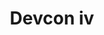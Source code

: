 ﻿---
number: 4
title: Devcon iv
description: "Devcon 4 trajo el ecosistema y la familia de Ethereum de regreso a Europa con un evento de 2018 en el Centro de Convenciones de Praga en la República Checa (Chequia). Con una asistencia de 3000 personas, Devcon se llenó de charlas, experiencias, equipos de un ecosistema de aplicaciones maduro y más soporte empresarial que nunca."
location: 'Prague, Czech Republic'
startDate: 2018-10-30
endDate: 2018-11-02
imageUrl: '/assets/images/editions/Prague.png'
urls:
  - title: Watch
    url: https://archive.devcon.org/archive/watch?edition=4
---
